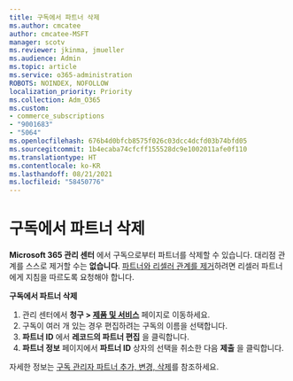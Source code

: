```yaml
---
title: 구독에서 파트너 삭제
ms.author: cmcatee
author: cmcatee-MSFT
manager: scotv
ms.reviewer: jkinma, jmueller
ms.audience: Admin
ms.topic: article
ms.service: o365-administration
ROBOTS: NOINDEX, NOFOLLOW
localization_priority: Priority
ms.collection: Adm_O365
ms.custom:
- commerce_subscriptions
- "9001683"
- "5064"
ms.openlocfilehash: 676b4d0bfcb8575f026c03dcc4dcfd03b74bfd05
ms.sourcegitcommit: 1b4ecaba74cfcff155528dc9e1002011afe0f110
ms.translationtype: HT
ms.contentlocale: ko-KR
ms.lasthandoff: 08/21/2021
ms.locfileid: "58450776"
---
```

# <a name="remove-a-partner-from-a-subscription"></a>구독에서 파트너 삭제

**Microsoft 365 관리 센터** 에서 구독으로부터 파트너를 삭제할 수 있습니다. 대리점 관계를 스스로 제거할 수는 **없습니다**. [파트너와 리셀러 관계를 제거](https://docs.microsoft.com/partner-center/remove-a-relationship)하려면 리셀러 파트너에게 지침을 따르도록 요청해야 합니다.

**구독에서 파트너 삭제**

1. 관리 센터에서 **청구 > [제품 및 서비스](https://go.microsoft.com/fwlink/p/?linkid=842054)** 페이지로 이동하세요.
2. 구독이 여러 개 있는 경우 편집하려는 구독의 이름을 선택합니다.
3. **파트너 ID** 에서 **레코드의 파트너 편집** 을 클릭합니다.
4. **파트너 정보** 페이지에서 **파트너 ID** 상자의 선택을 취소한 다음 **제출** 을 클릭합니다.

자세한 정보는 [구독 관리자 파트너 추가, 변경, 삭제](https://docs.microsoft.com/microsoft-365/admin/misc/add-partner?view=o365-worldwide)를 참조하세요.
